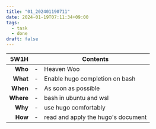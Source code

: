 ```yaml
---
title: "01_202401190711"
date: 2024-01-19T07:11:34+09:00
tags:
  - task
  - done
draft: false
---
```


| 5W1H        |   | Contents                            |
| ----------: | - | ----------------------------------- |
| **Who**     | - | Heaven Woo                          |
| **What**    | - | Enable hugo completion on bash      |
| **When**    | - | As soon as possible                 |
| **Where**   | - | bash in ubuntu and wsl              |
| **Why**     | - | use hugo comfortably                |
| **How**     | - | read and apply the hugo's document  |
